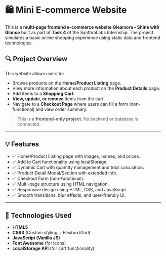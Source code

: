 # 🛍️ Mini E-commerce Website

This is a **multi-page frontend e-commerce website** **Gleamora - Shine with Glance** built as part of **Task 4** of the SynthraLabs Internship. The project simulates a basic online shopping experience using static data and frontend technologies.

## 🔍 Project Overview

This website allows users to:
- Browse products on the **Home/Product Listing** page.
- View more information about each product on the **Product Details** page.
- Add items to a **Shopping Cart**.
- **View, update, or remove** items from the cart.
- Navigate to a **Checkout Page** where users can fill a form (non-functional) and view order summary.

> This is a **frontend-only project**. No backend or database is connected.

---

## 💡 Features

- ✅ Home/Product Listing page with images, names, and prices.
- ✅ Add to Cart functionality using localStorage.
- ✅ Dynamic Cart with quantity management and total calculation.
- ✅ Product Detail Modal/Section with extended info.
- ✅ Checkout Form (non-functional).
- ✅ Multi-page structure using HTML navigation.
- ✅ Responsive design using HTML, CSS, and JavaScript.
- ✅ Smooth transitions, blur effects, and user-friendly UI.

---

## 🔧 Technologies Used

- **HTML5**
- **CSS3** (Custom styling + Flexbox/Grid)
- **JavaScript (Vanilla JS)**
- **Font Awesome** (for icons)
- **LocalStorage API** (for cart functionality)
